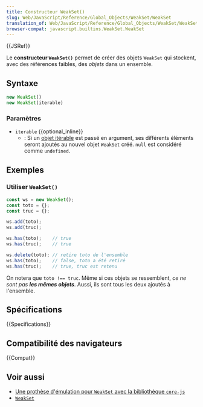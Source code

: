 ```yaml
---
title: Constructeur WeakSet()
slug: Web/JavaScript/Reference/Global_Objects/WeakSet/WeakSet
translation_of: Web/JavaScript/Reference/Global_Objects/WeakSet/WeakSet
browser-compat: javascript.builtins.WeakSet.WeakSet
---
```

{{JSRef}}

Le **constructeur `WeakSet()`** permet de créer des objets `WeakSet` qui stockent, avec des références faibles, des _objets_ dans un ensemble.

## Syntaxe

```js
new WeakSet()
new WeakSet(iterable)
```

### Paramètres

- `iterable` {{optional_inline}}
  - : Si un [objet itérable](/fr/docs/Web/JavaScript/Reference/Iteration_protocols#le_protocole_«_itérable_») est passé en argument, ses différents éléments seront ajoutés au nouvel objet `WeakSet` créé. `null` est considéré comme `undefined`.

## Exemples

### Utiliser `WeakSet()`

```js
const ws = new WeakSet();
const toto = {};
const truc = {};

ws.add(toto);
ws.add(truc);

ws.has(toto);    // true
ws.has(truc);    // true

ws.delete(toto); // retire toto de l'ensemble
ws.has(toto);    // false, toto a été retiré
ws.has(truc);    // true, truc est retenu
```

On notera que `toto !== truc`. Même si ces objets se ressemblent, _ce ne sont pas **les mêmes objets**_. Aussi, ils sont tous les deux ajoutés à l'ensemble.

## Spécifications

{{Specifications}}

## Compatibilité des navigateurs

{{Compat}}

## Voir aussi

- [Une prothèse d'émulation pour `WeakSet` avec la bibliothèque `core-js`](https://github.com/zloirock/core-js#weakset)
- [`WeakSet`](/fr/docs/Web/JavaScript/Reference/Global_Objects/WeakSet)
